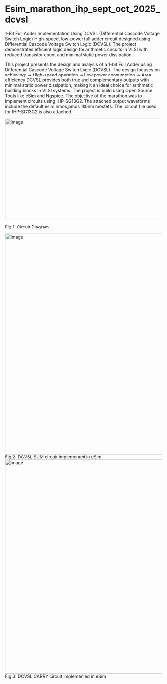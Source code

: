 # Esim_marathon_ihp_sept_oct_2025_dcvsl
1-Bit Full Adder Implementation Using DCVSL (Differential Cascode Voltage Switch Logic) High-speed, low-power full adder circuit designed using Differential Cascode Voltage Switch Logic (DCVSL). The project demonstrates efficient logic design for arithmetic circuits in VLSI with reduced transistor count and minimal static power dissipation.

This project presents the design and analysis of a 1-bit Full Adder using Differential Cascode Voltage Switch Logic (DCVSL).
The design focuses on achieving:
  -> High-speed operation
  -> Low power consumption
  -> Area efficiency
DCVSL provides both true and complementary outputs with minimal static power dissipation, making it an ideal choice for arithmetic building blocks in VLSI systems.
The project is build using Open Source Tools like eSim and Ngspice. The objective of the marathon was to implement circuits using IHP-SG13G2. The attached output waveforms include the default esim nmos,pmos 180nm mosfets. The .cir.out file used for IHP-SG13G2 is also attached.

<img width="523" height="326" alt="image" src="https://github.com/user-attachments/assets/1d530cdc-6c15-46f7-9a37-a54ba7efe3c6" />

Fig 1: Circuit Diagram

<img width="1059" height="710" alt="image" src="https://github.com/user-attachments/assets/6bf33259-c5ce-455f-9881-dc1f37c27ec7" />
Fig 2: DCVSL SUM circuit implemented in eSim

<img width="1100" height="689" alt="image" src="https://github.com/user-attachments/assets/d4f43757-6fa9-4c58-97fe-5dc1d96a05f2" />
Fig 3: DCVSL CARRY circuit implemented in eSim
